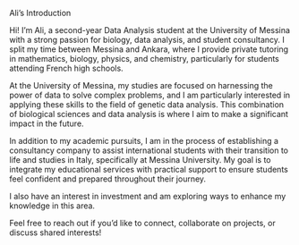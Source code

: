 Ali’s Introduction

Hi! I’m Ali, a second-year Data Analysis student at the University of Messina with a strong passion for biology, data analysis, and student consultancy. I split my time between Messina and Ankara, where I provide private tutoring in mathematics, biology, physics, and chemistry, particularly for students attending French high schools.

At the University of Messina, my studies are focused on harnessing the power of data to solve complex problems, and I am particularly interested in applying these skills to the field of genetic data analysis. This combination of biological sciences and data analysis is where I aim to make a significant impact in the future.

In addition to my academic pursuits, I am in the process of establishing a consultancy company to assist international students with their transition to life and studies in Italy, specifically at Messina University. My goal is to integrate my educational services with practical support to ensure students feel confident and prepared throughout their journey.

I also have an interest in investment and am exploring ways to enhance my knowledge in this area.

Feel free to reach out if you’d like to connect, collaborate on projects, or discuss shared interests!
